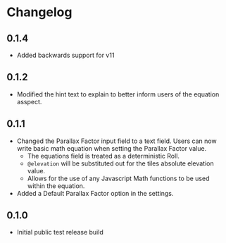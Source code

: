 # Changelog

## 0.1.4
- Added backwards support for v11

## 0.1.2
- Modified the hint text to explain to better inform users of the equation asspect.

## 0.1.1
- Changed the Parallax Factor input field to a text field. Users can now write basic math equation when setting the Parallax Factor value.
	- The equations field is treated as a deterministic Roll. 
	- `@elevation` will be substituted out for the tiles absolute elevation value.
	- Allows for the use of any Javascript Math functions to be used within the equation.
- Added a Default Parallax Factor option in the settings.

## 0.1.0
 - Initial public test release build